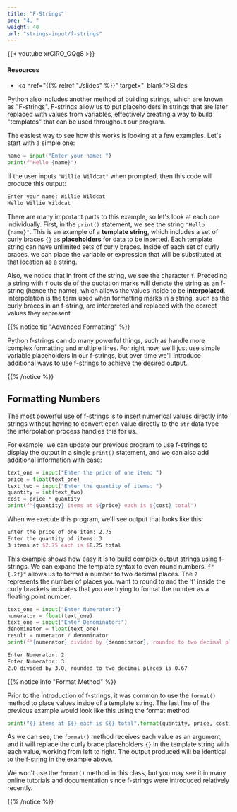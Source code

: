 ```yaml
---
title: "F-Strings"
pre: "4. "
weight: 40
url: "strings-input/f-strings"
---
```


{{< youtube xrClRO_OQg8  >}}

#### Resources

* <a href="{{% relref "./slides" %}}" target="_blank">Slides</a>

Python also includes another method of building strings, which are known as "F-strings". F-strings allow us to put placeholders in strings that are later replaced with values from variables, effectively creating a way to build "templates" that can be used throughout our program.

The easiest way to see how this works is looking at a few examples. Let's start with a simple one:

```python
name = input("Enter your name: ")
print(f"Hello {name}")
```

If the user inputs `"Willie Wildcat"` when prompted, then this code will produce this output:

```tex
Enter your name: Willie Wildcat
Hello Willie Wildcat
```

There are many important parts to this example, so let's look at each one individually. First, in the `print()` statement, we see the string `"Hello {name}"`. This is an example of a **template string**, which includes a set of curly braces `{}` as **placeholders** for data to be inserted. Each template string can have unlimited sets of curly braces. Inside of each set of curly braces, we can place the variable or expression that will be substituted at that location as a string. 

Also, we notice that in front of the string, we see the character `f`. Preceding a string with `f` outside of the quotation marks will denote the string as an f-string (hence the name), which allows the values inside to be **interpolated**. Interpolation is the term used when formatting marks in a string, such as the curly braces in an f-string, are interpreted and replaced with the correct values they represent.

{{% notice tip "Advanced Formatting" %}}

Python f-strings can do many powerful things, such as handle more complex formatting and multiple lines. For right now, we'll just use simple variable placeholders in our f-strings, but over time we'll introduce additional ways to use f-strings to achieve the desired output.

{{% /notice %}}

## Formatting Numbers
The most powerful use of f-strings is to insert numerical values directly into strings without having to convert each value directly to the `str` data type - the interpolation process handles this for us.

For example, we can update our previous program to use f-strings to display the output in a single `print()` statement, and we can also add additional information with ease:

```python
text_one = input("Enter the price of one item: ")
price = float(text_one)
text_two = input("Enter the quantity of items: ")
quantity = int(text_two)
cost = price * quantity
print(f"{quantity} items at ${price} each is ${cost} total")
```

When we execute this program, we'll see output that looks like this:

```tex
Enter the price of one item: 2.75
Enter the quantity of items: 3
3 items at $2.75 each is $8.25 total
```

This example shows how easy it is to build complex output strings using f-strings. We can expand the template syntax to even round numbers. `f"{.2f}"` allows us to format a number to two decimal places. The `2` represents the number of places you want to round to and the 'f' inside the curly brackets indicates that you are trying to format the number as a floating point number.

```python
text_one = input("Enter Numerator:")
numerator = float(text_one)
text_one = input("Enter Denominator:")
denominator = float(text_one)
result = numerator / denominator
print(f"{numerator} divided by {denominator}, rounded to two decimal places is {result:.2f}")
```

```tex
Enter Numerator: 2
Enter Numerator: 3
2.0 divided by 3.0, rounded to two decimal places is 0.67
```

{{% notice info "Format Method" %}}

Prior to the introduction of f-strings, it was common to use the `format()` method to place values inside of a template string. The last line of the previous example would look like this using the format method:

```python
print("{} items at ${} each is ${} total".format(quantity, price, cost))
```

As we can see, the `format()` method receives each value as an argument, and it will replace the curly brace placeholders `{}` in the template string with each value, working from left to right. The output produced will be identical to the f-string in the example above. 

We won't use the `format()` method in this class, but you may see it in many online tutorials and documentation since f-strings were introduced relatively recently. 

{{% /notice %}}
